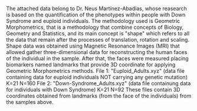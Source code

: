 The attached data belong to Dr. Neus Martínez-Abadías, whose reasearch is based on the quantification of the phenotypes within people with Down Syndrome and euploid individuals. 
The methodology used is Geometric Morphometrics, that is a methodology that combine concepts of Biology, Geometry and Statistics, and its main concept is "shape" which refers to all the data that remain after the processes of translation, rotation and scaling.
Shape data was obtained using Magnetic Resonance Images (MRI) that allowed gather three-dimensional data for reconstructing the human faces of the individual in the sample. After that, the faces were measured placing biomarkers named landmarks that provide 3D coordinate for applying Geometric Morphometrics methods.
File 1: "Euploid_Adults.xyz" (data file containing data for euploid individuals NOT carrying any genetic mutation) K=21 N=160
File 2: "Down-Syndrome_Adults.xyz" (data file containung data for individuals with Down Syndrome) K=21 N=92
These files contain 3D coordinates obtained from landmarks (from the face of the individuals) from the samples above.
